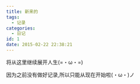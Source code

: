 ```yaml
---
title: 新来的
tags:
  - 记录
categories:
  - 日记
id: 1
date: 2015-02-22 22:38:21
---
```


将从这里继续展开人生(=・ω・=)

因为之前没有做好记录,所以只能从现在开始啦(・ω・)ノ

